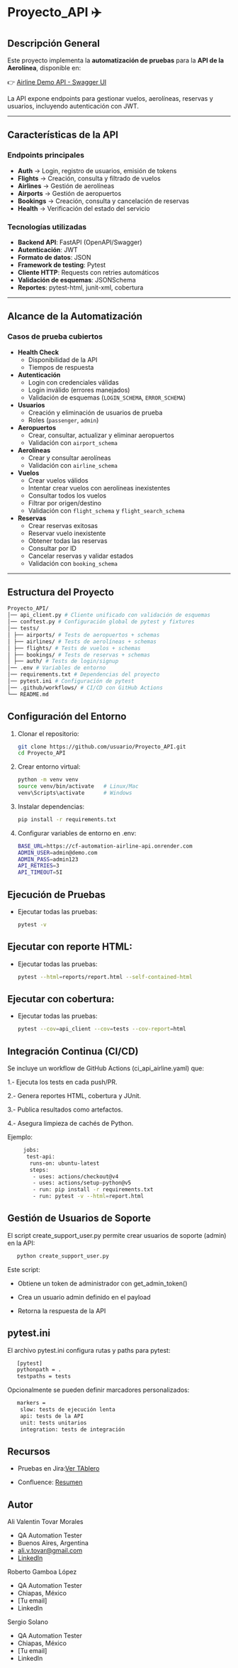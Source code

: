 # Proyecto_API ✈️

## Descripción General
Este proyecto implementa la **automatización de pruebas** para la **API de la Aerolínea**, disponible en:

👉 [Airline Demo API - Swagger UI](https://cf-automation-airline-api.onrender.com/docs)

La API expone endpoints para gestionar vuelos, aerolíneas, reservas y usuarios, incluyendo autenticación con JWT.

---

## Características de la API
### Endpoints principales
- **Auth** → Login, registro de usuarios, emisión de tokens
- **Flights** → Creación, consulta y filtrado de vuelos
- **Airlines** → Gestión de aerolíneas
- **Airports** → Gestión de aeropuertos
- **Bookings** → Creación, consulta y cancelación de reservas
- **Health** → Verificación del estado del servicio

### Tecnologías utilizadas
- **Backend API**: FastAPI (OpenAPI/Swagger)
- **Autenticación**: JWT
- **Formato de datos**: JSON
- **Framework de testing**: Pytest
- **Cliente HTTP**: Requests con retries automáticos
- **Validación de esquemas**: JSONSchema
- **Reportes**: pytest-html, junit-xml, cobertura

---

## Alcance de la Automatización
### Casos de prueba cubiertos
- **Health Check**
  - Disponibilidad de la API
  - Tiempos de respuesta
- **Autenticación**
  - Login con credenciales válidas
  - Login inválido (errores manejados)
  - Validación de esquemas (`LOGIN_SCHEMA`, `ERROR_SCHEMA`)
- **Usuarios**
  - Creación y eliminación de usuarios de prueba
  - Roles (`passenger`, `admin`)
- **Aeropuertos**
  - Crear, consultar, actualizar y eliminar aeropuertos
  - Validación con `airport_schema`
- **Aerolíneas**
  - Crear y consultar aerolíneas
  - Validación con `airline_schema`
- **Vuelos**
  - Crear vuelos válidos
  - Intentar crear vuelos con aerolíneas inexistentes
  - Consultar todos los vuelos
  - Filtrar por origen/destino
  - Validación con `flight_schema` y `flight_search_schema`
- **Reservas**
  - Crear reservas exitosas
  - Reservar vuelo inexistente
  - Obtener todas las reservas
  - Consultar por ID
  - Cancelar reservas y validar estados
  - Validación con `booking_schema`

---

## Estructura del Proyecto
```bash
Proyecto_API/
│── api_client.py # Cliente unificado con validación de esquemas
│── conftest.py # Configuración global de pytest y fixtures
│── tests/
│ ├── airports/ # Tests de aeropuertos + schemas
│ ├── airlines/ # Tests de aerolíneas + schemas
│ ├── flights/ # Tests de vuelos + schemas
│ ├── bookings/ # Tests de reservas + schemas
│ ├── auth/ # Tests de login/signup
│── .env # Variables de entorno
│── requirements.txt # Dependencias del proyecto
│── pytest.ini # Configuración de pytest
│── .github/workflows/ # CI/CD con GitHub Actions
└── README.md
```

## Configuración del Entorno
1. Clonar el repositorio:
   ```bash
   git clone https://github.com/usuario/Proyecto_API.git
   cd Proyecto_API
   ```

2. Crear entorno virtual:
   ```bash
   python -m venv venv
   source venv/bin/activate   # Linux/Mac
   venv\Scripts\activate      # Windows
   ```

3. Instalar dependencias:
   ```bash
   pip install -r requirements.txt
   ```
   
4. Configurar variables de entorno en .env:
   ```bash
   BASE_URL=https://cf-automation-airline-api.onrender.com
   ADMIN_USER=admin@demo.com
   ADMIN_PASS=admin123
   API_RETRIES=3
   API_TIMEOUT=5I
   ```

## Ejecución de Pruebas
- Ejecutar todas las pruebas:
   ```bash
   pytest -v
   ```

## Ejecutar con reporte HTML:
- Ejecutar todas las pruebas:
   ```bash
   pytest --html=reports/report.html --self-contained-html
   ```
## Ejecutar con cobertura:
- Ejecutar todas las pruebas:
   ```bash
   pytest --cov=api_client --cov=tests --cov-report=html
   ```

## Integración Continua (CI/CD)

Se incluye un workflow de GitHub Actions (ci_api_airline.yaml) que:

1.- Ejecuta los tests en cada push/PR.

2.- Genera reportes HTML, cobertura y JUnit.

3.- Publica resultados como artefactos.

4.- Asegura limpieza de cachés de Python.

Ejemplo:
```bash
     jobs:
      test-api:
       runs-on: ubuntu-latest
       steps:
        - uses: actions/checkout@v4
        - uses: actions/setup-python@v5
        - run: pip install -r requirements.txt
        - run: pytest -v --html=report.html
   ```

## Gestión de Usuarios de Soporte

El script create_support_user.py permite crear usuarios de soporte (admin) en la API:
   ```bash
      python create_support_user.py
   ```

Este script:

- Obtiene un token de administrador con get_admin_token()

- Crea un usuario admin definido en el payload

- Retorna la respuesta de la API


## pytest.ini
El archivo pytest.ini configura rutas y paths para pytest:
```bash
   [pytest]
   pythonpath = .
   testpaths = tests
```
Opcionalmente se pueden definir marcadores personalizados:
```bash
   markers =
    slow: tests de ejecución lenta
    api: tests de la API
    unit: tests unitarios
    integration: tests de integración
```
## Recursos

- Pruebas en Jira:[Ver TAblero](https://ali-valentin-tovar-morales.atlassian.net/jira/software/projects/ADAA/list)
  
- Confluence: [Resumen](https://ali-valentin-tovar-morales.atlassian.net/wiki/spaces/api/pages/119570436/Resumen+de+Automatizaci+n+API+para+Aerol+nea)
  
## Autor
Ali Valentin Tovar Morales
- QA Automation Tester
- Buenos Aires, Argentina
- ali.v.tovar@gmail.com
- [LinkedIn](www.linkedin.com/in/ali-v-tovar)


Roberto Gamboa López

- QA Automation Tester
- Chiapas, México
- [Tu email]
- LinkedIn

Sergio Solano

- QA Automation Tester
- Chiapas, México
- [Tu email]
- LinkedIn